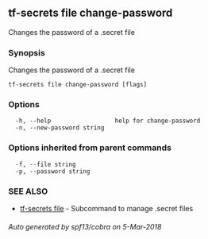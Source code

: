 ## tf-secrets file change-password

Changes the password of a .secret file

### Synopsis


Changes the password of a .secret file

```
tf-secrets file change-password [flags]
```

### Options

```
  -h, --help                  help for change-password
  -n, --new-password string   
```

### Options inherited from parent commands

```
  -f, --file string       
  -p, --password string   
```

### SEE ALSO
* [tf-secrets file](tf-secrets_file.md)	 - Subcommand to manage .secret files

###### Auto generated by spf13/cobra on 5-Mar-2018
